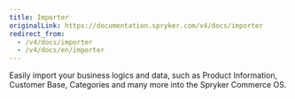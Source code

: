```yaml
---
title: Importer
originalLink: https://documentation.spryker.com/v4/docs/importer
redirect_from:
  - /v4/docs/importer
  - /v4/docs/en/importer
---
```


Easily import your business logics and data, such as Product Information, Customer Base, Categories and many more into the Spryker Commerce OS.
